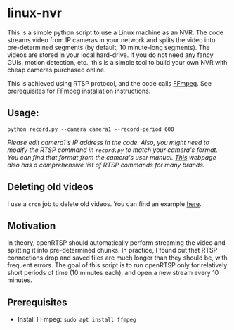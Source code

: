# linux-nvr
This is a simple python script to use a Linux machine as an NVR. The code streams video from IP cameras in your network and splits the video into pre-determined segments (by default, 10 minute-long segments). The videos are stored in your local hard-drive. If you do not need any fancy GUIs, motion detection, etc., this is a simple tool to build your own NVR with cheap cameras purchased online. 

This is achieved using RTSP protocol, and the code calls [FFmpeg](https://ffmpeg.org/). See prerequisites for FFmpeg installation instructions.

## Usage:
`python record.py --camera camera1 --record-period 600`

*Please edit camera1's IP address in the code. Also, you might need to modify the RTSP command in `record.py` to match your camera's format. You can find that format from the camera's user manual. [This](https://www.ispyconnect.com/sources.aspx) webpage also has a comprehensive list of RTSP commands for many brands.*

## Deleting old videos
I use a `cron` job to delete old videos. You can find an example [here](https://askubuntu.com/questions/789602/auto-delete-files-older-than-7-days).

## Motivation
In theory, openRTSP should automatically perform streaming the video and splitting it into pre-determined chunks. In practice, I found out that RTSP connections drop and saved files are much longer than they should be, with frequent errors. The goal of this script is to run openRTSP only for relatively short periods of time (10 minutes each), and open a new stream every 10 minutes.

## Prerequisites
* Install FFmpeg:
`sudo apt install ffmpeg`

